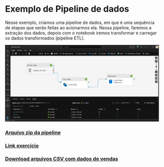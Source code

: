 # Exemplo de Pipeline de dados

Nesse exemplo, criamos uma pipeline de dados, em que é uma sequência de etapas que serão feitas ao acionarmos ela.
Nessa pipeline, faremos a extração dos dados, depois com o notebook iremos transformar e carregar os dados transformados (pipeline ETL).

![exemplo1](./img/pipeline1.PNG)

### [Arquivo zip da pipeline](./DeltaTablesNotebook.ipynb)

### [Link exercício](https://microsoftlearning.github.io/mslearn-fabric/Instructions/Labs/04-ingest-pipeline.html#criar-um-pipeline)

### [Download arquivos CSV com dados de vendas](https://raw.githubusercontent.com/MicrosoftLearning/dp-data/main/sales.csv)